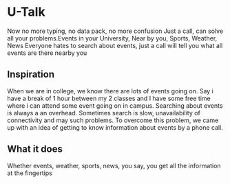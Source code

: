 # U-Talk
Now no more typing, no data pack, no more confusion Just a call, can solve all your problems.Events in your University, Near by you, Sports, Weather, News Everyone hates to search about events, just a call will tell you what all events are there nearby you

## Inspiration
When we are in college, we know there are lots of events going on. Say i have a break of 1 hour between my 2 classes and I have some free time where i can attend some event going on in campus. Searching about events is always a an overhead. Sometimes search is slow, unavailability of connectivity and may such problems. To overcome this problem, we came up with an idea of getting to know information about events by a phone call.

## What it does
Whether events, weather, sports, news, you say, you get all the information at the fingertips
